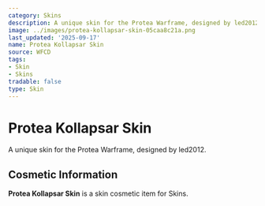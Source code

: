 ```yaml
---
category: Skins
description: A unique skin for the Protea Warframe, designed by led2012.
image: ../images/protea-kollapsar-skin-05caa8c21a.png
last_updated: '2025-09-17'
name: Protea Kollapsar Skin
source: WFCD
tags:
- Skin
- Skins
tradable: false
type: Skin
---
```


# Protea Kollapsar Skin

A unique skin for the Protea Warframe, designed by led2012.

## Cosmetic Information

**Protea Kollapsar Skin** is a skin cosmetic item for Skins.

